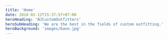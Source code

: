 ```yaml
---
title: 'Home'
date: 2018-02-12T15:37:57+07:00
heroHeading: 'NJCustomOutfitters'
heroSubHeading: 'We are the best in the fields of custom outfitting.'
heroBackground: 'images/bann.jpg'
---
```

